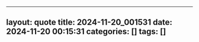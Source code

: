 ----
layout: quote
title: 2024-11-20_001531
date: 2024-11-20 00:15:31
categories: []
tags: []
----

